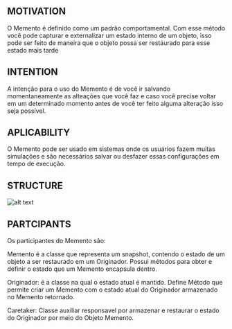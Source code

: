 
## MOTIVATION
O Memento é definido como um padrão comportamental. Com esse método você pode capturar e externalizar um estado interno de um objeto, isso pode ser feito de maneira que o objeto possa ser restaurado para esse estado mais tarde

## INTENTION
A intenção para o uso do Memento é de você ir salvando momentaneamente as alteações que você faz e caso você  precise voltar em um determinado momento antes de você ter feito alguma alteração isso seja possível.

## APLICABILITY
O Memento pode ser usado em sistemas onde os usuários fazem muitas simulações e são necessários salvar ou desfazer essas configurações em tempo de execução.

## STRUCTURE
![alt text](https://padroesdeprojetoifc.files.wordpress.com/2016/11/slide_6.jpg?w=616)

## PARTCIPANTS
Os participantes do Memento são:

Memento é a classe que representa um snapshot, contendo o estado de um objeto a ser restaurado em um Originador. Possui métodos para obter e definir o estado que um Memento encapsula dentro.

Originador: é a classe na qual o estado atual é mantido. Define Método que permite criar um Memento com o estado atual do Originador armazenado no Memento retornado.

Caretaker: Classe auxiliar responsavel por armazenar e restaurar o estado do Originador por meio do Objeto Memento.